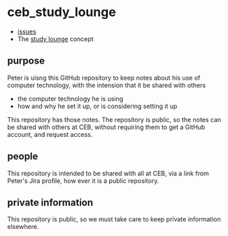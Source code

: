# ceb_study_lounge
* [issues](https://github.com/peter-dobson-ceb/ceb_study_lounge/issues)
* The [study lounge](https://github.com/peter-dobson-ceb/ceb_study_lounge/issues/6) concept 

## purpose
Peter is uisng this GitHub repository to keep notes about his use of computer technology, with the intension that it be shared with others

- the computer technology he is using
- how and why he set it up, or is considering setting it up

This repository has those notes.  The repository is public, so the notes can be shared with others at CEB, without requiring them to get a GitHub account, and request access.

## people
This repository is intended to be shared with all at CEB, via a link from Peter's Jira profile, how ever it is a public repository.

## private information
This repository is public, so we must take care to keep private information elsewhere.
